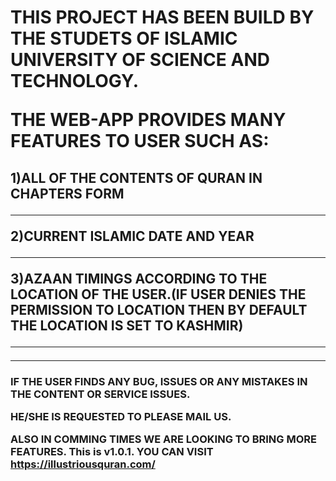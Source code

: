 <h1> THIS PROJECT HAS BEEN BUILD BY THE STUDETS OF ISLAMIC UNIVERSITY OF SCIENCE AND TECHNOLOGY.

THE WEB-APP PROVIDES MANY FEATURES TO USER SUCH AS:</h1>

<h2> 
1)ALL OF THE CONTENTS OF QURAN IN CHAPTERS FORM
<hr>

2)CURRENT ISLAMIC DATE AND YEAR 
<hr>

3)AZAAN TIMINGS ACCORDING TO THE LOCATION OF THE USER.(IF USER DENIES THE PERMISSION TO LOCATION THEN BY DEFAULT THE LOCATION IS SET TO KASHMIR)
<hr>
 </h2>
<hr>
<h3> 


IF THE USER FINDS ANY BUG, ISSUES OR ANY MISTAKES IN THE CONTENT OR SERVICE ISSUES. 

HE/SHE IS REQUESTED TO PLEASE MAIL US.

ALSO IN COMMING TIMES WE ARE LOOKING TO BRING MORE FEATURES.
This is v1.0.1. YOU CAN VISIT https://illustriousquran.com/ 

</h3>
